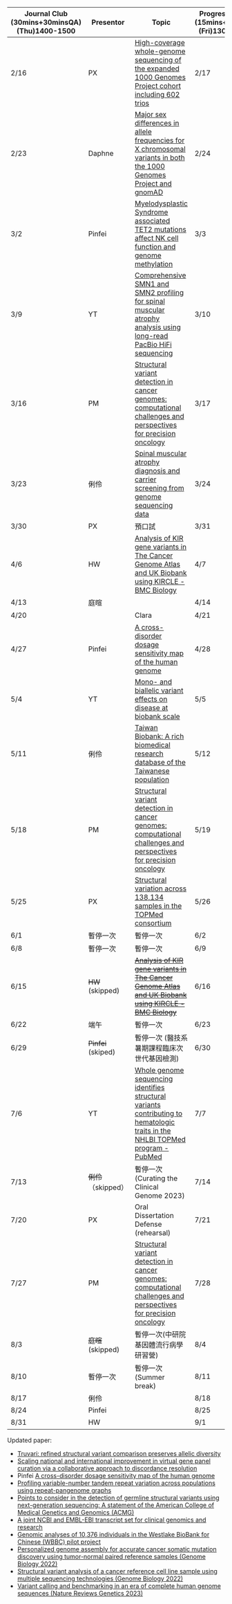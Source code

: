 | Journal Club  <br>(30mins+30minsQA)  <br>(Thu)1400-1500 | Presentor | Topic                                                                                                                                                                                                                            | Progress report  <br>(15mins+5minQA)  <br>(Fri)1300-1400 | Presentor |        |        |
| ------------------------------------------------------- | --------- | -------------------------------------------------------------------------------------------------------------------------------------------------------------------------------------------------------------------------------- | -------------------------------------------------------- | --------- | ------ | ------ |
| 2/16                                                    | PX        | [High-coverage whole-genome sequencing of the expanded 1000 Genomes Project cohort including 602 trios](https://www.sciencedirect.com/science/article/pii/S0092867422009916?via%3Dihub)                                          | 2/17                                                     | Calvin    | HW     | Pinfei |
| 2/23                                                    | Daphne    | [Major sex differences in allele frequencies for X chromosomal variants in both the 1000 Genomes Project and gnomAD](https://journals.plos.org/plosgenetics/article?id=10.1371/journal.pgen.1010231)                             | 2/24                                                     | 郁書        | PX     | PM     |
| 3/2                                                     | Pinfei    | [Myelodysplastic Syndrome associated TET2 mutations affect NK cell function and genome methylation](https://www.nature.com/articles/s41467-023-36193-w)                                                                          | 3/3                                                      | 庭暄        | YT     |        |
| 3/9                                                     | YT        | [Comprehensive SMN1 and SMN2 profiling for spinal muscular atrophy analysis using long-read PacBio HiFi sequencing](https://www.cell.com/ajhg/fulltext/S0002-9297(23)00001-0)                                                    | 3/10                                                     | 俐伶        | 俐伶     | Calvin |
| 3/16                                                    | PM        | [Structural variant detection in cancer genomes: computational challenges and perspectives for precision oncology](https://www.nature.com/articles/s41698-021-00155-6)                                                           | 3/17                                                     | HW        | Pinfei | 郁書     |
| 3/23                                                    | 俐伶        | [Spinal muscular atrophy diagnosis and carrier screening from genome sequencing data](https://www.sciencedirect.com/science/article/pii/S1098360021008662?via%3Dihub)                                                            | 3/24                                                     | PX        | PM     |        |
| 3/30                                                    | PX        | 預口試                                                                                                                                                                                                                              | 3/31                                                     | YT        | 庭暄     |        |
| 4/6                                                     | HW        | [Analysis of KIR gene variants in The Cancer Genome Atlas and UK Biobank using KIRCLE - BMC Biology](https://bmcbiol.biomedcentral.com/articles/10.1186/s12915-022-01392-2)                                                      | 4/7                                                      | Calvin    | HW     | Pinfei |
| 4/13                                                    | 庭暄        |                                                                                                                                                                                                                                  | 4/14                                                     | 郁書        | PM     |        |
| 4/20                                                    |           | Clara                                                                                                                                                                                                                            | 4/21                                                     | 庭暄        | YT     | PX     |
| 4/27                                                    | Pinfei    | [A cross-disorder dosage sensitivity map of the human genome](https://www.sciencedirect.com/science/article/pii/S0092867422007887?via%3Dihub)                                                                                    | 4/28                                                     | 俐伶        | 俐伶     | HW     |
| 5/4                                                     | YT        | [Mono- and biallelic variant effects on disease at biobank scale](https://pubmed.ncbi.nlm.nih.gov/36653560/)                                                                                                                     | 5/5                                                      | Calvin    | Pinfei | 郁書     |
| 5/11                                                    | 俐伶        | [Taiwan Biobank: A rich biomedical research database of the Taiwanese population](https://pubmed.ncbi.nlm.nih.gov/36776991/)                                                                                                     | 5/12                                                     | PX        | PM     | 庭暄     |
| 5/18                                                    | PM        | [Structural variant detection in cancer genomes: computational challenges and perspectives for precision oncology](https://www.nature.com/articles/s41698-021-00155-6)                                                           | 5/19                                                     | YT        | 自航     | 自航     |
| 5/25                                                    | PX        | [Structural variation across 138,134 samples in the TOPMed consortium](https://www.biorxiv.org/content/10.1101/2023.01.25.525428v1)                                                                                              | 5/26                                                     | Calvin    | HW     | Pinfei |
| 6/1                                                     | 暫停一次      |    暫停一次       | 6/2                                                      | 郁書        | PX     | PM     |
| 6/8                                                     | 暫停一次      |    暫停一次       | 6/9                                                      | 庭暄        | YT     |        |
| 6/15                                                    | ~~HW~~ (skipped)        | [~~Analysis of KIR gene variants in The Cancer Genome Atlas and UK Biobank using KIRCLE - BMC Biology~~](https://bmcbiol.biomedcentral.com/articles/10.1186/s12915-022-01392-2)                                                      | 6/16                                                     | 俐伶        | 俐伶     | Calvin |
| 6/22                                                    | 端午        |      暫停一次       | 6/23                                                     | 端午        | 端午     | 端午     |
| 6/29                                                    | ~~Pinfei~~ (skiped)    | 暫停一次 (醫技系暑期課程臨床次世代基因檢測)    | 6/30                                                     | ~~HW~~（skipped）         | ~~Pinfei~~（skipped）  | ~~郁書~~（skipped）      |
| 7/6                                                     | YT        | [Whole genome sequencing identifies structural variants contributing to hematologic traits in the NHLBI TOPMed program - PubMed](https://pubmed.ncbi.nlm.nih.gov/36481753/)                                                      | 7/7                                                      | HW        | PM     | 庭暄     |
| 7/13                                                    | ~~俐伶~~ （skipped）        |  暫停一次 (Curating the Clinical Genome 2023) | 7/14                          | ~~YT~~ （skipped）        | ~~自航~~（skipped）      | ~~自航~~ （skipped）     |
| 7/20                                                    | PX        | Oral Dissertation Defense (rehearsal)                                                           | 7/21        | Calvin    |  PX    | 自航 |
| 7/27                                                    | PM        | [Structural variant detection in cancer genomes: computational challenges and perspectives for precision oncology](https://www.nature.com/articles/s41698-021-00155-6)  | 7/28                                                     | 郁書        | YT    |  庭暄   |
| 8/3                                                     | ~~庭暄~~  (skipped)      |   暫停一次(中研院基因體流行病學研習營)   | 8/4       | ~~庭暄~~ （skipped）        | ~~YT~~ （skipped）     |        |
| 8/10                                                    |  暫停一次   |  暫停一次(Summer break) | 8/11                                 | ~~俐伶~~  （skipped）       | ~~俐伶~~ （skipped）     | ~~Calvin~~（skipped）  |
| 8/17                                                    | 俐伶          | | 8/18                                                     | HW        | 庭暄  | 郁書     |
| 8/24                                                    | Pinfei    |                                                                                                                                                                                                                                  | 8/25                                                     | PX        | PM     |  Pinfei  |
| 8/31                                                    |      HW  |                                                                                                                                                                                                                    | 9/1                                                      | YT        | 自航     | 自航     |




Updated paper:  <br> 
- [Truvari: refined structural variant comparison preserves allelic diversity](https://genomebiology.biomedcentral.com/articles/10.1186/s13059-022-02840-6) <br> 
- [Scaling national and international improvement in virtual gene panel curation via a collaborative approach to discordance resolution](https://doi.org/10.1016/j.ajhg.2021.06.020) <br> 
- Pinfei [A cross-disorder dosage sensitivity map of the human genome](https://doi.org/10.1016/j.cell.2022.06.036) <br> 
- [Profiling variable-number tandem repeat variation across populations using repeat-pangenome graphs](https://doi.org/10.1038/s41467-021-24378-0) <br>
- [Points to consider in the detection of germline structural variants using next-generation sequencing: A statement of the American College of Medical Genetics and Genomics (ACMG)](https://doi.org/10.1016/j.gim.2022.09.017) <br>
- [A joint NCBI and EMBL-EBI transcript set for clinical genomics and research](https://doi.org/10.1038/s41586-022-04558-8) <br>
- [Genomic analyses of 10,376 individuals in the Westlake BioBank for Chinese (WBBC) pilot project](https://www.nature.com/articles/s41467-022-30526-x) <br>
- [Personalized genome assembly for accurate cancer somatic mutation discovery using tumor-normal paired reference samples (Genome Biology 2022)](https://genomebiology.biomedcentral.com/articles/10.1186/s13059-022-02803-x)<br>
- [Structural variant analysis of a cancer reference cell line sample using multiple sequencing technologies (Genome Biology 2022)](https://genomebiology.biomedcentral.com/articles/10.1186/s13059-022-02816-6)<br>
- [Variant calling and benchmarking in an era of complete human genome sequences (Nature Reviews Genetics 2023)](https://doi.org/10.1038/s41576-023-00590-0)<br>
